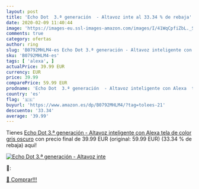 ```yaml
---
layout: post
title: 'Echo Dot  3.ª generación  - Altavoz inte al 33.34 % de rebaja'
date: 2020-02-09 11:40:44
image: 'https://images-eu.ssl-images-amazon.com/images/I/41WqCpfiZbL._SL200_.jpg'
comments: true
category: ofertas
author: ring
slug: 'B0792MHLM4-es Echo Dot 3.ª generación - Altavoz inteligente con Alexa...'
sku: 'B0792MHLM4-es'
tags: [ 'alexa', ]
actualPrice: 39.99 EUR
currency: EUR
price: 39.99
comparePrice: 59.99 EUR
prodname: 'Echo Dot  3.ª generación  - Altavoz inteligente con Alexa  tela de color gris oscuro'
country: 'es'
flag: '🇪🇸'
buyurl: 'https://www.amazon.es/dp/B0792MHLM4/?tag=tolees-21'
descuento: '33.34'
average: '39.99'
---
```


Tienes [Echo Dot  3.ª generación  - Altavoz inteligente con Alexa  tela de color gris oscuro](https://www.amazon.es/dp/B0792MHLM4/?tag=tolees-21) con precio final de  39.99 EUR (original: 59.99 EUR) (33.34 %  de rebaja) aqui!

[![Echo Dot  3.ª generación  - Altavoz inte](https://images-eu.ssl-images-amazon.com/images/I/41WqCpfiZbL._SL200_.jpg)](https://www.amazon.es/dp/B0792MHLM4/?tag=tolees-21)

🔎:


[🛒 Comprar!!!](https://www.amazon.es/dp/B0792MHLM4/?tag=tolees-21)
